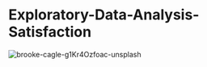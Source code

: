 # Exploratory-Data-Analysis-Satisfaction

![brooke-cagle-g1Kr4Ozfoac-unsplash](https://user-images.githubusercontent.com/70124491/116664256-68af4a80-a9c2-11eb-8805-885680cc8490.jpg)
